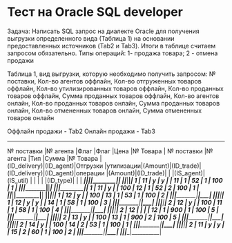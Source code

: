 # Тест на Oracle SQL developer

Задача: Написать SQL запрос на диалекте Oracle для получения выгрузки определенного вида (Таблица 1) на основании предоставленных источников  (Tab2 и Tab3). 
Итоги в таблице считаем запросом обязательно. 
Типы операций: 1- продажа товара; 2 - отмена продажи 

Таблица 1, вид выгрузки, которую необходимо получить запросом:
№ поставки, 
Кол-во агентов оффлайн, 
Кол-во отгруженных товаров оффлайн,
Кол-во утилизированных товаров оффлайн,
Кол-во проданных товаров оффлайн,
Сумма проданных товаров оффлайн,
Кол-во агентов онлайн,
Кол-во проданных товаров онлайн,
Сумма проданных товаров онлайн,
Кол-во отмененных товаров онлайн,
Сумма отмененных товаров онлайн

 Оффлайн продажи - Tab2                                                                 Онлайн продажи -  Tab3
   _________________________________________________________________       _____________________________________________________      
   № поставки  |№ агента  |Флаг      |Флаг      |Цена    |№ Товара  |      № поставки  |№ агента  |Тип      |Сумма   |№ Товара  |      
  (ID_delivery)|(ID_agent)|Отгрузки  |утилизации|(Amount)|(ID_trade)|     (ID_delivery)|(ID_agent)|операции |(Amount)|(ID_trade)| 
               |          |(IS_agent)|(IS_util) |        |          |                  |          |(ID_type)|        |          |
  _____________|__________|__________|__________|________|__________|      ____________|__________|_________|________|__________|
      1	       |    11	   |   y      |       y	 |        |	    11   |           1      |   52     |	1       |	100    |	   1     |
  _____________|__________|__________|__________|________|__________|      ____________|__________|_________|________|__________|
      1        |    11    |	y      |	      	|  100   |	    12  |           1      |   52     |	2     |	100   |	   1    |
  _____________|__________|__________|__________|________|__________|      ____________|__________|_________|________|__________|
      1        |    12    |	y      |       	|  100   |	    13  |           1      |   53     |	1     |	100   |	   2    |
  _____________|__________|__________|__________|________|__________|      ____________|__________|_________|________|__________|
      1	      |    12    |	y      |	     y	|        |	    14  |           1      |   58     |	1     |	100   |	   3    |
  _____________|__________|__________|__________|________|__________|      ____________|__________|_________|________|__________|
      2	      |    12    |	y      |		      |  100   |	    11  |           1      |   58     |	1     |	100   |	   4    |
  _____________|__________|__________|__________|________|__________|      ____________|__________|_________|________|__________|
      2        |    12	  |	       |	         |        |	    12  |           1      |   900    |	1     |	100   |	   5    |
  _____________|__________|__________|__________|________|__________|      ____________|__________|_________|________|__________|
      2	      |    13    |	y      |		      |  100	|      13  |           1      |   900    |	2     |	100   |	   5    | 
  _____________|__________|__________|__________|________|__________|      ____________|__________|_________|________|__________|
      2	      |    14    |	y      |	      	|  100   |	    14  |           2      |    53    |	1     |	100   |	   1    |
  _____________|__________|__________|__________|________|__________|      ____________|__________|_________|________|__________|
      2	      |    11	  |     y    |    y     |	      |	    15  |           2      |    60    |	1     |	100   |	   2    |
  _____________|__________|__________|__________|________|__________|      ____________|__________|_________|________|__________|
                                                                           


  

